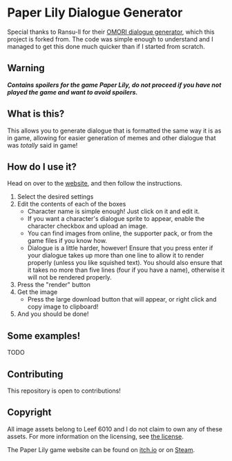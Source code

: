 # Paper Lily Dialogue Generator
Special thanks to Ransu-ll for their [OMORI dialogue generator](https://github.com/Ransu-ll/Omori-Dialogue-Generator), which this project is forked from. The code was simple enough to understand and I managed to get this done much quicker than if I started from scratch.

## Warning
***Contains spoilers for the game Paper Lily, do not proceed if you have not played
the game and want to avoid spoilers.***

## What is this?
This allows you to generate dialogue that is formatted the same way it is as in
game, allowing for easier generation of memes and other dialogue that was
*totally* said in game!

## How do I use it?
Head on over to the [website](https://azthemute.github.io/Paper-Lily-Dialogue-Generator/),
and then follow the instructions.
1. Select the desired settings
2. Edit the contents of each of the boxes
    * Character name is simple enough! Just click on it and edit it.
    * If you want a character's dialogue sprite to appear, enable the
      character checkbox and upload an image.
    * You can find images from online, the supporter pack, or from the game
      files if you know how.
    * Dialogue is a little harder, however! Ensure that you press enter if your
      dialogue takes up more than one line to allow it to render properly
      (unless you like squished text).
      You should also ensure that it takes no more than five lines (four if
      you have a name), otherwise it will not be rendered properly.
3. Press the "render" button
4. Get the image
    * Press the large download button that will appear, or right click and copy image to clipboard!
5. And you should be done!

## Some examples!
TODO

## Contributing
This repository is open to contributions!

## Copyright
All image assets belong to Leef 6010 and I do not claim to own any of these assets.
For more information on the licensing, see [the license](LICENSE.md).

The Paper Lily game website can be found on [itch.io](https://leef6010.itch.io/paper-lily-chapter-1) or on [Steam](https://store.steampowered.com/app/2220360/Paper_Lily__Chapter_1/).
